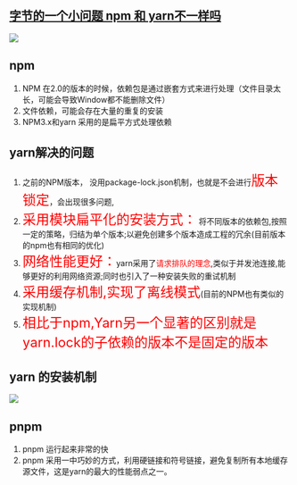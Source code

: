## [字节的一个小问题 npm 和 yarn不一样吗](https://juejin.cn/post/7060844948316225572?share_token=c36973a3-1d1f-4f69-be6d-6adc8b4fad92)
![](https://p6-juejin.byteimg.com/tos-cn-i-k3u1fbpfcp/4fbc0e4e27c14500a2a9e4fcf4757fae~tplv-k3u1fbpfcp-zoom-in-crop-mark:1630:0:0:0.awebp?)
## npm
1. NPM 在2.0的版本的时候，依赖包是通过嵌套方式来进行处理（文件目录太长，可能会导致Window都不能删除文件）
2. 文件依赖，可能会存在大量的重复的安装
3. NPM3.x和yarn 采用的是扁平方式处理依赖
## yarn解决的问题
1. 之前的NPM版本， 没用package-lock.json机制，也就是不会进行<font size=5 color="red">版本锁定</font>，会出现很多问题,
2. <font size=5 color="red">采用模块扁平化的安装方式：</font> 将不同版本的依赖包,按照一定的策略，归结为单个版本;以避免创建多个版本造成工程的冗余(目前版本的npm也有相同的优化)
3.  <font size=5 color="red">网络性能更好：</font>yarn采用了<font color="red">请求排队的理念</font>,类似于并发池连接,能够更好的利用网络资源;同时也引入了一种安装失败的重试机制
4.  <font size=5 color="red">采用缓存机制,实现了离线模式</font>(目前的NPM也有类似的实现机制)
5.  <font size=5 color="red">相比于npm,Yarn另一个显著的区别就是yarn.lock的子依赖的版本不是固定的版本</font>

## yarn 的安装机制
![](https://p1-juejin.byteimg.com/tos-cn-i-k3u1fbpfcp/4a25fa69736e4f0aacee1372476ece5c~tplv-k3u1fbpfcp-zoom-in-crop-mark:1630:0:0:0.awebp?)

## pnpm
1. pnpm 运行起来非常的快
2. pnpm 采用一中巧妙的方式，利用硬链接和符号链接，避免复制所有本地缓存源文件，这是yarn的最大的性能弱点之一。